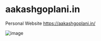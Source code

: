 # aakashgoplani.in
Personal Website https://aakashgoplani.in/

![image](https://user-images.githubusercontent.com/13452115/163836401-1a63c247-72be-4738-80ad-615e6ffa8c0a.png)
